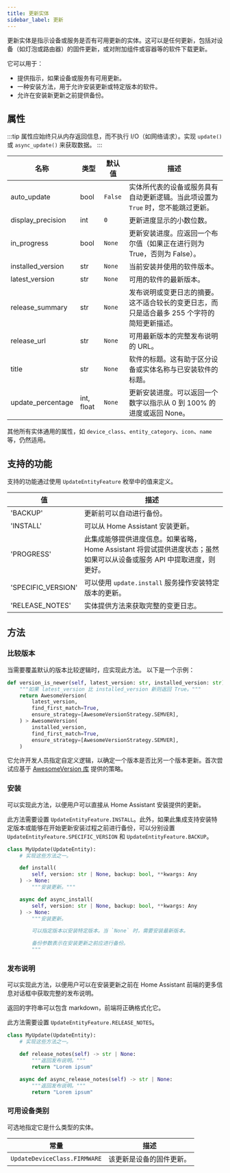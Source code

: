 ```yaml
---
title: 更新实体
sidebar_label: 更新
---
```


更新实体是指示设备或服务是否有可用更新的实体。这可以是任何更新，包括对设备（如灯泡或路由器）的固件更新，或对附加组件或容器等的软件下载更新。

它可以用于：

- 提供指示，如果设备或服务有可用更新。
- 一种安装方法，用于允许安装更新或特定版本的软件。
- 允许在安装新更新之前提供备份。

## 属性

:::tip
属性应始终只从内存返回信息，而不执行 I/O（如网络请求）。实现 `update()` 或 `async_update()` 来获取数据。
:::

| 名称 | 类型 | 默认值 | 描述
| ---- | ---- | ------- | -----------
| auto_update | bool | `False` | 实体所代表的设备或服务具有自动更新逻辑。当此项设置为 `True` 时，您不能跳过更新。
| display_precision | int | `0` | 更新进度显示的小数位数。
| in_progress | bool | `None` | 更新安装进度。应返回一个布尔值（如果正在进行则为 True，否则为 False）。
| installed_version | str | `None` | 当前安装并使用的软件版本。
| latest_version | str | `None` | 可用的软件的最新版本。
| release_summary | str | `None` | 发布说明或变更日志的摘要。这不适合较长的变更日志，而只是适合最多 255 个字符的简短更新描述。
| release_url | str | `None` | 可用最新版本的完整发布说明的 URL。
| title | str | `None` | 软件的标题。这有助于区分设备或实体名称与已安装软件的标题。
| update_percentage | int, float | `None` | 更新安装进度。可以返回一个数字以指示从 0 到 100% 的进度或返回 None。

其他所有实体通用的属性，如 `device_class`、`entity_category`、`icon`、`name` 等，仍然适用。

## 支持的功能

支持的功能通过使用 `UpdateEntityFeature` 枚举中的值来定义。

| 值 | 描述 |
|----------|--------------------------------------|
| 'BACKUP' | 更新前可以自动进行备份。
| 'INSTALL' | 可以从 Home Assistant 安装更新。
| 'PROGRESS' | 此集成能够提供进度信息。如果省略，Home Assistant 将尝试提供进度状态；虽然如果可以从设备或服务 API 中提取进度，则更好。
| 'SPECIFIC_VERSION' | 可以使用 `update.install` 服务操作安装特定版本的更新。
| 'RELEASE_NOTES' | 实体提供方法来获取完整的变更日志。

## 方法

### 比较版本

当需要覆盖默认的版本比较逻辑时，应实现此方法。
以下是一个示例：

```python
def version_is_newer(self, latest_version: str, installed_version: str) -> bool:
    """如果 latest_version 比 installed_version 新则返回 True。"""
    return AwesomeVersion(
        latest_version,
        find_first_match=True,
        ensure_strategy=[AwesomeVersionStrategy.SEMVER],
    ) > AwesomeVersion(
        installed_version,
        find_first_match=True,
        ensure_strategy=[AwesomeVersionStrategy.SEMVER],
    )
```

它允许开发人员指定自定义逻辑，以确定一个版本是否比另一个版本更新。首次尝试应基于 [AwesomeVersion 库](https://github.com/ludeeus/awesomeversion?tab=readme-ov-file#awesomeversion-class) 提供的策略。

### 安装

可以实现此方法，以便用户可以直接从 Home Assistant 安装提供的更新。

此方法需要设置 `UpdateEntityFeature.INSTALL`。此外，如果此集成支持安装特定版本或能够在开始更新安装过程之前进行备份，可以分别设置 `UpdateEntityFeature.SPECIFIC_VERSION` 和 `UpdateEntityFeature.BACKUP`。

```python
class MyUpdate(UpdateEntity):
    # 实现这些方法之一。

    def install(
        self, version: str | None, backup: bool, **kwargs: Any
    ) -> None:
        """安装更新。"""

    async def async_install(
        self, version: str | None, backup: bool, **kwargs: Any
    ) -> None:
        """安装更新。

        可以指定版本以安装特定版本。当 `None` 时，需要安装最新版本。

        备份参数表示在安装更新之前应进行备份。
        """
```

### 发布说明

可以实现此方法，以便用户可以在安装更新之前在 Home Assistant 前端的更多信息对话框中获取完整的发布说明。

返回的字符串可以包含 markdown，前端将正确格式化它。

此方法需要设置 `UpdateEntityFeature.RELEASE_NOTES`。

```python
class MyUpdate(UpdateEntity):
    # 实现这些方法之一。

    def release_notes(self) -> str | None:
        """返回发布说明。"""
        return "Lorem ipsum"

    async def async_release_notes(self) -> str | None:
        """返回发布说明。"""
        return "Lorem ipsum"
```

### 可用设备类别

可选地指定它是什么类型的实体。

| 常量 | 描述
| ----- | -----------
| `UpdateDeviceClass.FIRMWARE` | 该更新是设备的固件更新。
